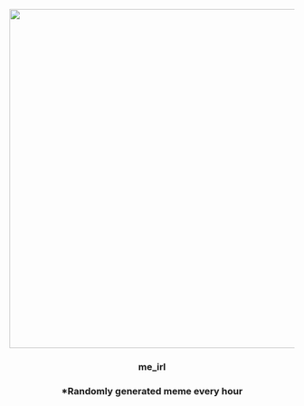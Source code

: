 <p align="center">
        <img src="https://i.redd.it/ggyvuius9zr91.png" width="600" height="600">
        </p>
        <h3 align="center">me_irl</h3>
        <h3 align="center">*Randomly generated meme every hour</h3>
    
